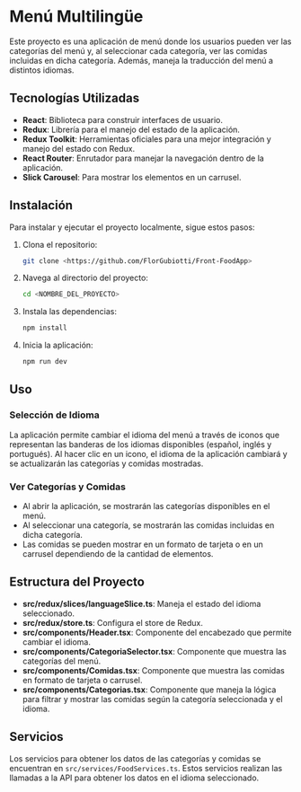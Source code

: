 # Menú Multilingüe

Este proyecto es una aplicación de menú donde los usuarios pueden ver las categorías del menú y, al seleccionar cada categoría, ver las comidas incluidas en dicha categoría. Además, maneja la traducción del menú a distintos idiomas.

## Tecnologías Utilizadas

- **React**: Biblioteca para construir interfaces de usuario.
- **Redux**: Librería para el manejo del estado de la aplicación.
- **Redux Toolkit**: Herramientas oficiales para una mejor integración y manejo del estado con Redux.
- **React Router**: Enrutador para manejar la navegación dentro de la aplicación.
- **Slick Carousel**: Para mostrar los elementos en un carrusel.

## Instalación

Para instalar y ejecutar el proyecto localmente, sigue estos pasos:

1. Clona el repositorio:
    ```sh
    git clone <https://github.com/FlorGubiotti/Front-FoodApp>
    ```

2. Navega al directorio del proyecto:
    ```sh
    cd <NOMBRE_DEL_PROYECTO>
    ```

3. Instala las dependencias:
    ```sh
    npm install
    ```

4. Inicia la aplicación:
    ```sh
    npm run dev
    ```

## Uso

### Selección de Idioma

La aplicación permite cambiar el idioma del menú a través de iconos que representan las banderas de los idiomas disponibles (español, inglés y portugués). Al hacer clic en un icono, el idioma de la aplicación cambiará y se actualizarán las categorías y comidas mostradas.

### Ver Categorías y Comidas

- Al abrir la aplicación, se mostrarán las categorías disponibles en el menú.
- Al seleccionar una categoría, se mostrarán las comidas incluidas en dicha categoría.
- Las comidas se pueden mostrar en un formato de tarjeta o en un carrusel dependiendo de la cantidad de elementos.

## Estructura del Proyecto

- **src/redux/slices/languageSlice.ts**: Maneja el estado del idioma seleccionado.
- **src/redux/store.ts**: Configura el store de Redux.
- **src/components/Header.tsx**: Componente del encabezado que permite cambiar el idioma.
- **src/components/CategoriaSelector.tsx**: Componente que muestra las categorías del menú.
- **src/components/Comidas.tsx**: Componente que muestra las comidas en formato de tarjeta o carrusel.
- **src/components/Categorias.tsx**: Componente que maneja la lógica para filtrar y mostrar las comidas según la categoría seleccionada y el idioma.

## Servicios

Los servicios para obtener los datos de las categorías y comidas se encuentran en `src/services/FoodServices.ts`. Estos servicios realizan las llamadas a la API para obtener los datos en el idioma seleccionado.

